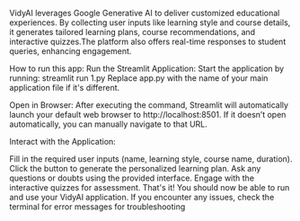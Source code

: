 VidyAI leverages Google Generative AI to deliver customized educational experiences. By collecting user inputs like learning style and course details, it generates tailored learning plans, course recommendations, and interactive quizzes.The platform also offers real-time responses to student queries, enhancing engagement.

How to run this app: Run the Streamlit Application: Start the application by running: streamlit run 1.py Replace app.py with the name of your main application file if it's different.

Open in Browser: After executing the command, Streamlit will automatically launch your default web browser to http://localhost:8501. If it doesn’t open automatically, you can manually navigate to that URL.

Interact with the Application:

Fill in the required user inputs (name, learning style, course name, duration). Click the button to generate the personalized learning plan. Ask any questions or doubts using the provided interface. Engage with the interactive quizzes for assessment. That's it! You should now be able to run and use your VidyAI application. If you encounter any issues, check the terminal for error messages for troubleshooting
